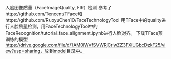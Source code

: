 人脸图像质量（FaceImageQuality, FIR）检测
参考了https://github.com/Tencent/TFace和https://github.com/RuoyuChen10/FaceTechnologyTool
用TFace中的quality进行人脸质量检测，用FaceTechnologyTool中的FaceRecognition/tutorial_face_alignment.ipynb进行人脸对齐。
下载TFace预训练的模型 https://drive.google.com/file/d/1AM0iWVfSVWRjCriwZZ3FXiUGbcDzkF25/view?usp=sharing，放到model目录中。